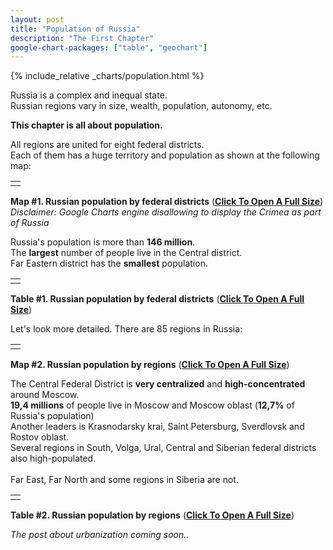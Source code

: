 ```yaml
---
layout: post
title: "Population of Russia"
description: "The First Chapter"
google-chart-packages: ["table", "geochart"]
---
```

{% include_relative _charts/population.html %}

Russia is a complex and inequal state. <br/>
Russian regions vary in size, wealth, population, autonomy, etc.

**This chapter is all about population.**

All regions are united for eight federal districts. <br/>
Each of them has a huge territory and population as shown at the following map:

<table width="100%">
    <tr>
        <td>
            <div id="districts_population_geo"/>
        </td>
    </tr>
</table>

**Map #1. Russian population by federal districts** (**[Click To Open A Full Size](population-charts)**) <br/>
*Disclaimer: Google Charts engine disallowing to display the Crimea as part of Russia* <br/>

Russia's population is more than **146 million**. <br/>
The **largest** number of people live in the Central district. <br/>
Far Eastern district has the **smallest** population. <br/>

<table width="100%">
    <tr>
        <td>
            <div id="districts_population_table"/>
        </td>
    </tr>
</table>

**Table #1. Russian population by federal districts** (**[Click To Open A Full Size](population-charts)**) <br/>

Let's look more detailed. There are 85 regions in Russia: <br/>

<table width="100%">
    <tr>
        <td>
            <div id="regions_population_geo"/>
        </td>
    </tr>
</table>

**Map #2. Russian population by regions** (**[Click To Open A Full Size](population-charts)**) <br/>

The Central Federal District is **very centralized** and **high-concentrated** around Moscow. <br/>
**19,4 millions** of people live in Moscow and Moscow oblast (**12,7%** of Russia's population) <br/>
Another leaders is Krasnodarsky krai, Saint Petersburg, Sverdlovsk and Rostov oblast. <br/>
Several regions in South, Volga, Ural, Central and Siberian federal districts also high-populated. <br/>
<br/>
Far East, Far North and some regions in Siberia are not.<br/>

<table width="100%">
    <tr>
        <td>
            <div id="regions_population_table"/>
        </td>
    </tr>
</table>

**Table #2. Russian population by regions** (**[Click To Open A Full Size](population-charts)**) <br/>

*The post about urbanization coming soon..*



